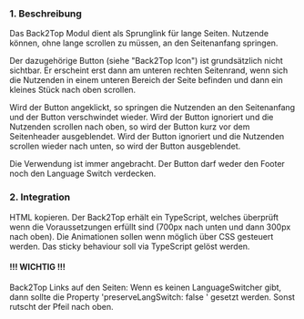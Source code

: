 ### 1. Beschreibung 
Das Back2Top Modul dient als Sprunglink für lange Seiten. Nutzende können, ohne lange scrollen zu müssen, an den Seitenanfang springen.

Der dazugehörige Button (siehe "Back2Top Icon") ist grundsätzlich nicht sichtbar. Er erscheint erst dann am unteren rechten Seitenrand, wenn sich die Nutzenden in einem unteren Bereich der Seite befinden und dann ein kleines Stück nach oben scrollen.

Wird der Button angeklickt, so springen die Nutzenden an den Seitenanfang und der Button verschwindet wieder.
Wird der Button ignoriert und die Nutzenden scrollen nach oben, so wird der Button kurz vor dem Seitenheader ausgeblendet.
Wird der Button ignoriert und die Nutzenden scrollen wieder nach unten, so wird der Button ausgeblendet.

Die Verwendung ist immer angebracht.
Der Button darf weder den Footer noch den Language Switch verdecken.

### 2. Integration
 HTML kopieren. 
 Der Back2Top erhält ein TypeScript, welches überprüft wenn die Voraussetzungen erfüllt sind (700px nach unten und dann 300px nach oben). Die Animationen sollen wenn möglich über CSS gesteuert werden. Das sticky behaviour soll via TypeScript gelöst werden.
#### !!! WICHTIG !!!
 Back2Top Links auf den Seiten: Wenn es keinen LanguageSwitcher gibt, dann sollte die Property 'preserveLangSwitch: false ' gesetzt werden. Sonst rutscht der Pfeil nach oben.


